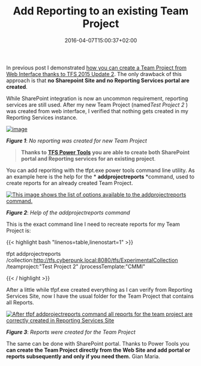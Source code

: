 ﻿---
title: "Add Reporting to an existing Team Project"
description: ""
date: 2016-04-07T15:00:37+02:00
draft: false
tags: [Tfs]
categories: [Tfs]
---
In previous post I demonstrated [how you can create a Team Project from Web Interface thanks to TFS 2015 Update 2](http://www.codewrecks.com/blog/index.php/2016/04/03/create-a-team-project-from-web-ui-in-tfs-2015-update-2/). The only drawback of this approach is that  **no Sharepoint Site and no Reporting Services portal are created**.

While SharePoint integration is now an uncommon requirement, reporting services are still used. After my new Team Project (named*Test Project 2* ) was created from web interface, I verified that nothing gets created in my Reporting Services instance.

[![image](https://www.codewrecks.com/blog/wp-content/uploads/2016/04/image_thumb-5.png "image")](https://www.codewrecks.com/blog/wp-content/uploads/2016/04/image-5.png)

 ***Figure 1***: *No reporting was created for new Team Project*

>  **Thanks to** [**TFS Power Tools**](https://visualstudiogallery.msdn.microsoft.com/898a828a-af00-42c6-bbb2-530dc7b8f2e1) **you are able to create both SharePoint portal and Reporting services for an existing project**.

You can add reporiting with the tfpt.exe power tools command line utility. As an example here is the help for the * **addprojectreports** *command, used to create reports for an already created Team Project.

[![This image shows the list of options available to the addprojectreports command.](https://www.codewrecks.com/blog/wp-content/uploads/2016/04/image_thumb-3.png "Help of the addprojectreports command")](https://www.codewrecks.com/blog/wp-content/uploads/2016/04/image-3.png)

 ***Figure 2***: *Help of the addprojectreports command*

This is the exact command line I need to recreate reports for my Team Project is:

{{< highlight bash "linenos=table,linenostart=1" >}}


tfpt addprojectreports 
/collection:http://tfs.cyberpunk.local:8080/tfs/ExperimentalCollection 
/teamproject:"Test Project 2"
 	/processTemplate:"CMMI"

{{< / highlight >}}

After a little while tfpf.exe created everything as I can verify from Reporting Services Site, now I have the usual folder for the Team Project that contains all Reports.

[![After tfpf addprojectreports command all reports for the team project are correctly created in Reporting Services Site](https://www.codewrecks.com/blog/wp-content/uploads/2016/04/image_thumb-6.png "Reports were created for the Team Project")](https://www.codewrecks.com/blog/wp-content/uploads/2016/04/image-6.png)

 ***Figure 3***: *Reports were created for the Team Project*

The same can be done with SharePoint portal. Thanks to Power Tools you  **can create the Team Project directly from the Web Site and add portal or reports subsequently and only if you need them.** Gian Maria.
